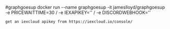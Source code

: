 #graphgoesup
docker run --name graphgoesup -it jameslloyd/graphgoesup 
    -e PRICEWAITTIME=30 /
    -e IEXAPIKEY='<YOUR IEXAPIKEY>' /
    -e DISCORDWEBHOOK='<YOUR DISCORD WEBHOOK>'


    get an iexcloud apikey from https://iexcloud.io/console/